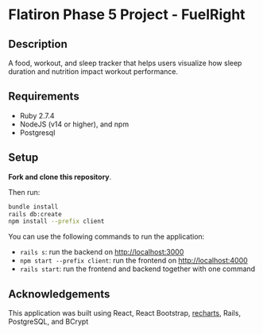 <!-- [![Build Status](https://travis-ci.com/ryanhutzley/fuel-right-backend-api.svg?branch=master)](https://travis-ci.com/ryanhutzley/fuel-right-backend-api)

[![Code Coverage](https://img.shields.io/codecov/c/github/ryanhutzley/fuel-right-backend-api)](https://codecov.io/github/ryanhutzley/fuel-right-backend-api) -->

# Flatiron Phase 5 Project - FuelRight

## Description

A food, workout, and sleep tracker that helps users visualize how sleep duration and nutrition impact workout performance. 

## Requirements

- Ruby 2.7.4
- NodeJS (v14 or higher), and npm
- Postgresql

## Setup

**Fork and clone this repository**.

Then run:

```sh
bundle install
rails db:create
npm install --prefix client
```

You can use the following commands to run the application:

- `rails s`: run the backend on [http://localhost:3000](http://localhost:3000)
- `npm start --prefix client`: run the frontend on
  [http://localhost:4000](http://localhost:4000)
- `rails start`: run the frontend and backend together with one command


## Acknowledgements

This application was built using React, React Bootstrap, [recharts](https://github.com/recharts/recharts), Rails, PostgreSQL, and BCrypt

